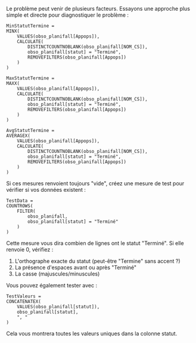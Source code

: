 Le problème peut venir de plusieurs facteurs. Essayons une approche plus simple et directe pour diagnostiquer le problème :

```
MinStatutTermine = 
MINX(
    VALUES(obso_planifall[Appops]),
    CALCULATE(
        DISTINCTCOUNTNOBLANK(obso_planifall[NOM_CS]),
        obso_planifall[statut] = "Terminé",
        REMOVEFILTERS(obso_planifall[Appops])
    )
)
```

```
MaxStatutTermine = 
MAXX(
    VALUES(obso_planifall[Appops]),
    CALCULATE(
        DISTINCTCOUNTNOBLANK(obso_planifall[NOM_CS]),
        obso_planifall[statut] = "Terminé",
        REMOVEFILTERS(obso_planifall[Appops])
    )
)
```

```
AvgStatutTermine = 
AVERAGEX(
    VALUES(obso_planifall[Appops]),
    CALCULATE(
        DISTINCTCOUNTNOBLANK(obso_planifall[NOM_CS]),
        obso_planifall[statut] = "Terminé",
        REMOVEFILTERS(obso_planifall[Appops])
    )
)
```

Si ces mesures renvoient toujours "vide", créez une mesure de test pour vérifier si vos données existent :

```
TestData = 
COUNTROWS(
    FILTER(
        obso_planifall,
        obso_planifall[statut] = "Terminé"
    )
)
```

Cette mesure vous dira combien de lignes ont le statut "Terminé". Si elle renvoie 0, vérifiez :
1. L'orthographe exacte du statut (peut-être "Termine" sans accent ?)
2. La présence d'espaces avant ou après "Terminé"
3. La casse (majuscules/minuscules)

Vous pouvez également tester avec :
```
TestValeurs = 
CONCATENATEX(
    VALUES(obso_planifall[statut]),
    obso_planifall[statut],
    ", "
)
```

Cela vous montrera toutes les valeurs uniques dans la colonne statut.
